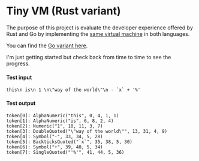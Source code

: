 Tiny VM (Rust variant)
======================

The purpose of this project is evaluate the developer experience offered by
Rust and Go by implementing the [same virtual machine](https://github.com/ldaniels528/lollypop) in both languages.

You can find the [Go variant here](https://github.com/ldaniels528/tiny_vm.go).

I'm just getting started but check back from time to time to see the progress.

#### Test input

```textmate
this\n is\n 1 \n\"way of the world\"\n - `x` + '%'
```

#### Test output

```textmate
token[0]: AlphaNumeric("this", 0, 4, 1, 1)
token[1]: AlphaNumeric("is", 6, 8, 2, 4)
token[2]: Numeric("1", 10, 11, 3, 7)
token[3]: DoubleQuoted("\"way of the world\"", 13, 31, 4, 9)
token[4]: Symbol("-", 33, 34, 5, 28)
token[5]: BackticksQuoted("`x`", 35, 38, 5, 30)
token[6]: Symbol("+", 39, 40, 5, 34)
token[7]: SingleQuoted("'%'", 41, 44, 5, 36)
```